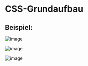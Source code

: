 # CSS-Grundaufbau


## Beispiel:

![image](https://user-images.githubusercontent.com/63674539/183251163-b2fefda4-0957-4f4d-9db8-404bb594ea08.png)

![image](https://user-images.githubusercontent.com/63674539/183251174-1e677390-70b7-4a95-8e22-ca742f1a43f6.png)

![image](https://user-images.githubusercontent.com/63674539/183251184-7f3fe81a-3aad-40a6-b375-3bace246f6a0.png)

